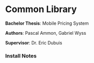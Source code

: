 # Common Library

**Bachelor Thesis**: Mobile Pricing System

**Authors**: Pascal Ammon, Gabriel Wyss

**Supervisor**: Dr. Eric Dubuis

### Install Notes